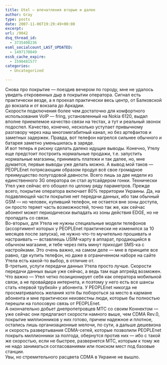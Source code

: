 ```yaml
---
title: Utel — впечатления вторые и далее
author: Gray
type: posts
date: 2007-11-06T19:29:49+00:00
excerpt:
url: /9042
dsq_thread_id:
  - 3735408236
esml_socialcount_LAST_UPDATED:
  - 1497170049
essb_cache_expire:
  - 1590481577
categories:
  - Uncategorized

---
```








Снова про покрытие &#8212; поездив вечером по городу, мне не удалось увидеть откровенных дыр в покрытии оператора. Сигнал есть практически везде, а я проехал практически весь центр, от Балковской до вокзала и от вокзала до Аркадии.  
Скорости подключения более чем достаточно для комфортного использования VoIP &#8212; fring, установленный на Nokia 6120, выдал вполне приемлемое качество связи на тестах, а тут и реальный звонок подоспел. Качество, конечно, несколько уступает привычному разговору через наш многомегабитный канал, но без артефактов и заметных задержек. Правда, вот телефон нагрелся сильнее обычного и батарея заметно уменьшилась в заряде.  
И вот теперь я рискну сделать далеко идущие выводы. Конечно, Утелу еще предстоит построить нормальные продажи, т.е. запустить нормальные магазины, принимать платежи и так далее, но, мне думается, первые выводы уже делать можно. А вывод мой таков &#8212; PEOPLEnet потрясающим образом продул всё свое громадное преимущество полугодовой давности. Всего лишь за две недели из единственного 3G оператора он стал аутсайдером гонки. Технически Утел уже сейчас его обошел по целому ряду параметров. Прежде всего, покрытие оператора включает 80% территории Украины. Да, на подавляющей части покрытия нет передачи данных, ибо там обычный GSM &#8212; но человек, купивший телефон, не остается вне зоны доступа, он просто теряет часть возможностей, точно так же, как сейчас абонент может периодически выпадать из зоны действия EDGE, но не пропадать со связи.  
Во-вторых, для Утела не нужны специальные модели телефонов (ассортимент которых у PEOPLEnet практически не изменился за 10 месяцев после запуска), не нужно что-то мучительно прошивать и настраивать &#8212; вставляешь USIM-карту в аппарат, продающийся в обычном магазине, и тебе через пять минут приходит SMS-ка с настройками. Это очень важно, на самом деле &#8212; мне в принципе все равно, где купить телефон, но даже в ограниченном наборе на сайте Утела есть какой-то выбор, в отличие от.  
В-третьих, услуги передачи данных Утела просто лучше. Скорости передачи данных выше уже сейчас, а ведь там еще апгрейд возможен.  
Что важно &#8212; Утел четко позиционирует себя как оператора мобильной связи, а не провайдера интернета, и поэтому у него есть все шансы стать &#171;первой трубкой&#187; у абонента. У PEOPLEnet никогда не просматривалось желания хотя бы побороться за место в кармане абонента и мне практически неизвестны люди, которые бы полностью перешли на голосовую связь от PEOPLEnet.  
А окончательно добьет днепропетровцев МТС со своим Коннектом &#8212; уже сейчас они предлагают скорости намного выше, чем CDMA Rev.0, покрытие миллионников у них готово, причем надежное и плотное, остались лишь организационные мелочи, по сути, а дальше дешевизна и скорость развертывания CDMA-сетей, которые позволили PEOPLEnet покрыть миллионники за полгода, обернутся против них &#8212; ибо с такой же скоростью, если не быстрее, развернется МТС, которым к тому же не надо заниматься согласованиями или поиском мест под базовые станции.  
Увы, но стремительного расцвета CDMA в Украине не вышло.